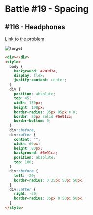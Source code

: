 # Battle #19 - Spacing

## #116 - Headphones

[Link to the problem](https://cssbattle.dev/play/116)

![target](https://cssbattle.dev/targets/116.png)

```html
<div></div>
<style>
  body {
    background: #293d7e;
    display: flex;
    justify-content: center;
  }
  div {
    position: absolute;
    top: 45;
    width: 130px;
    height: 100px;
    border-radius: 85px 85px 0 0;
    border: 20px solid #6e91ca;
    border-bottom: 0;
  }
  div::before,
  div::after {
    content: "";
    width: 60px;
    height: 80px;
    background: #6e91ca;
    position: absolute;
    top: 100;
  }
  div::before {
    left: -20;
    border-radius: 0 35px 50px 50px;
  }
  div::after {
    right: -20;
    border-radius: 35px 0 50px 50px;
  }
</style>
```

